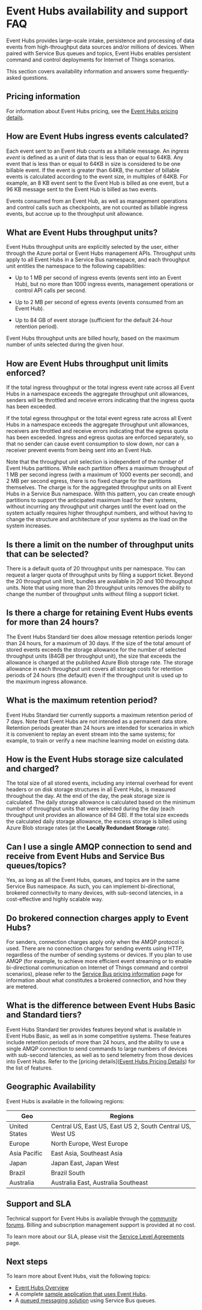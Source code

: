 <properties 
   pageTitle="Event Hubs Availability and Support FAQ"
   description="Event Hubs pricing and FAQ."
   services="event-hubs"
   documentationCenter="na"
   authors="sethmanheim"
   manager="timlt"
   editor="" />
<tags 
   ms.service="event-hubs"
   ms.devlang="na"
   ms.topic="article"
   ms.tgt_pltfrm="na"
   ms.workload="tbd"
   ms.date="06/09/2015"
   ms.author="sethm" />

# Event Hubs availability and support FAQ

Event Hubs provides large-scale intake, persistence and processing of data events from high-throughput data sources and/or millions of devices. When paired with Service Bus queues and topics, Event Hubs enables persistent command and control deployments for Internet of Things scenarios.

This section covers availability information and answers some frequently-asked questions.

## Pricing information

For information about Event Hubs pricing, see the [Event Hubs pricing details](http://azure.microsoft.com/pricing/details/event-hubs/).

## How are Event Hubs ingress events calculated?

Each event sent to an Event Hub counts as a billable message. An *ingress event* is defined as a unit of data that is less than or equal to 64KB. Any event that is less than or equal to 64KB in size is considered to be one billable event. If the event is greater than 64KB, the number of billable events is calculated according to the event size, in multiples of 64KB. For example, an 8 KB event sent to the Event Hub is billed as one event, but a 96 KB message sent to the Event Hub is billed as two events.

Events consumed from an Event Hub, as well as management operations and control calls such as checkpoints, are not counted as billable ingress events, but accrue up to the throughput unit allowance.

## What are Event Hubs throughput units?

Event Hubs throughput units are explicitly selected by the user, either through the Azure portal or Event Hubs management APIs. Throughput units apply to all Event Hubs in a Service Bus namespace, and each throughput unit entitles the namespace to the following capabilities:

- Up to 1 MB per second of ingress events (events sent into an Event Hub), but no more than 1000 ingress events, management operations or control API calls per second.

- Up to 2 MB per second of egress events (events consumed from an Event Hub).

- Up to 84 GB of event storage (sufficient for the default 24-hour retention period).

Event Hubs throughput units are billed hourly, based on the maximum number of units selected during the given hour.

## How are Event Hubs throughput unit limits enforced?

If the total ingress throughput or the total ingress event rate across all Event Hubs in a namespace exceeds the aggregate throughput unit allowances, senders will be throttled and receive errors indicating that the ingress quota has been exceeded.

If the total egress throughput or the total event egress rate across all Event Hubs in a namespace exceeds the aggregate throughput unit allowances, receivers are throttled and receive errors indicating that the egress quota has been exceeded. Ingress and egress quotas are enforced separately, so that no sender can cause event consumption to slow down, nor can a receiver prevent events from being sent into an Event Hub.

Note that the throughput unit selection is independent of the number of Event Hubs partitions. While each partition offers a maximum throughput of 1 MB per second ingress (with a maximum of 1000 events per second), and 2 MB per second egress, there is no fixed charge for the partitions themselves. The charge is for the aggregated throughput units on all Event Hubs in a Service Bus namespace. With this pattern, you can create enough partitions to support the anticipated maximum load for their systems, without incurring any throughput unit charges until the event load on the system actually requires higher throughput numbers, and without having to change the structure and architecture of your systems as the load on the system increases.

## Is there a limit on the number of throughput units that can be selected?

There is a default quota of 20 throughput units per namespace. You can request a larger quota of throughput units by filing a support ticket. Beyond the 20 throughput unit limit, bundles are available in 20 and 100 throughput units. Note that using more than 20 throughput units removes the ability to change the number of throughput units without filing a support ticket.

## Is there a charge for retaining Event Hubs events for more than 24 hours?

The Event Hubs Standard tier does allow message retention periods longer than 24 hours, for a maximum of 30 days. If the size of the total amount of stored events exceeds the storage allowance for the number of selected throughput units (84GB per throughput unit), the size that exceeds the allowance is charged at the published Azure Blob storage rate. The storage allowance in each throughput unit covers all storage costs for retention periods of 24 hours (the default) even if the throughput unit is used up to the maximum ingress allowance.

## What is the maximum retention period?

Event Hubs Standard tier currently supports a maximum retention period of 7 days. Note that Event Hubs are not intended as a permanent data store. Retention periods greater than 24 hours are intended for scenarios in which it is convenient to replay an event stream into the same systems; for example, to train or verify a new machine learning model on existing data.

## How is the Event Hubs storage size calculated and charged?

The total size of all stored events, including any internal overhead for event headers or on disk storage structures in all Event Hubs, is measured throughout the day. At the end of the day, the peak storage size is calculated. The daily storage allowance is calculated based on the minimum number of throughput units that were selected during the day (each throughput unit provides an allowance of 84 GB). If the total size exceeds the calculated daily storage allowance, the excess storage is billed using Azure Blob storage rates (at the **Locally Redundant Storage** rate).

## Can I use a single AMQP connection to send and receive from Event Hubs and Service Bus queues/topics?

Yes, as long as all the Event Hubs, queues, and topics are in the same Service Bus namespace. As such, you can implement bi-directional, brokered connectivity to many devices, with sub-second latencies, in a cost-effective and highly scalable way.

## Do brokered connection charges apply to Event Hubs?

For senders, connection charges apply only when the AMQP protocol is used. There are no connection charges for sending events using HTTP, regardless of the number of sending systems or devices. If you plan to use AMQP (for example, to achieve more efficient event streaming or to enable bi-directional communication on Internet of Things command and control scenarios), please refer to the [Service Bus pricing information](http://azure.microsoft.com/pricing/details/service-bus/) page for information about what constitutes a brokered connection, and how they are metered.

## What is the difference between Event Hubs Basic and Standard tiers?

Event Hubs Standard tier provides features beyond what is available in Event Hubs Basic, as well as in some competitive systems. These features include retention periods of more than 24 hours, and the ability to use a single AMQP connection to send commands to large numbers of devices with sub-second latencies, as well as to send telemetry from those devices into Event Hubs. Refer to the [pricing details]([Event Hubs Pricing Details](http://azure.microsoft.com/pricing/details/event-hubs/)) for the list of features.

## Geographic Availability

Event Hubs is available in the following regions:

|Geo|Regions|
|---|---|
|United States|Central US, East US, East US 2, South Central US, West US|
|Europe|North Europe, West Europe|
|Asia Pacific|East Asia, Southeast Asia|
|Japan|Japan East, Japan West|
|Brazil|Brazil South|
|Australia|Australia East, Australia Southeast|

## Support and SLA

Technical support for Event Hubs is available through the [community forums](https://social.msdn.microsoft.com/forums/azure/home). Billing and subscription management support is provided at no cost.

To learn more about our SLA, please visit the [Service Level Agreements](http://azure.microsoft.com/support/legal/sla/) page.

## Next steps

To learn more about Event Hubs, visit the following topics:

- [Event Hubs Overview]
- A complete [sample application that uses Event Hubs].
- A [queued messaging solution] using Service Bus queues.

[Event Hubs Overview]: event-hubs-overview.md
[sample application that uses Event Hubs]: https://code.msdn.microsoft.com/windowsazure/Service-Bus-Event-Hub-286fd097
[queued messaging solution]: cloud-services-dotnet-multi-tier-app-using-service-bus-queues.md
